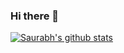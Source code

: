 ### Hi there 👋


<!--
**saurabhsatasia/saurabhsatasia** is a ✨ _special_ ✨ repository because its `README.md` (this file) appears on your GitHub profile.

Here are some ideas to get you started:

- 🔭 I’m currently working on ...
- 🌱 I’m currently learning ...
- 👯 I’m looking to collaborate on ...
- 🤔 I’m looking for help with ...
- 💬 Ask me about ...
- 📫 How to reach me: ...
- 😄 Pronouns: ...
- ⚡ Fun fact: ...
-->

[![Saurabh's github stats](https://github-readme-stats.vercel.app/api?username=saurabhsatasia)](https://github.com/anuraghazra/github-readme-stats)
